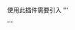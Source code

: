 使用此插件需要引入
'''
  <link rel="stylesheet" type="text/css" href="http://raw.githack.com/Gshihao/WebSelf/SHAO/Salert/SalertCStyle.css">
  <script sreate="http://raw.githack.com/Gshihao/WebSelf/SHAO/Salert/SalertGSHAO.js"></script>
'''
